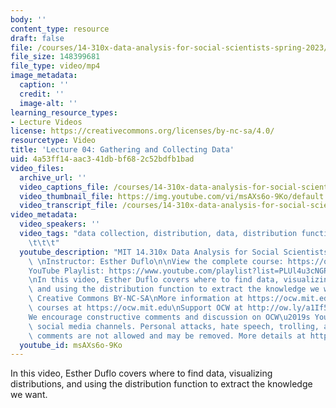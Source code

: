 ```yaml
---
body: ''
content_type: resource
draft: false
file: /courses/14-310x-data-analysis-for-social-scientists-spring-2023/14310x-lecture-4_360p_16_9.mp4
file_size: 148399681
file_type: video/mp4
image_metadata:
  caption: ''
  credit: ''
  image-alt: ''
learning_resource_types:
- Lecture Videos
license: https://creativecommons.org/licenses/by-nc-sa/4.0/
resourcetype: Video
title: 'Lecture 04: Gathering and Collecting Data'
uid: 4a53ff14-aac3-41db-bf68-2c52bdfb1bad
video_files:
  archive_url: ''
  video_captions_file: /courses/14-310x-data-analysis-for-social-scientists-spring-2023/1bUOl4GxMYRDMIJM2iKIPW5nZOIr2hSPR_transcript.webvtt
  video_thumbnail_file: https://img.youtube.com/vi/msAXs6o-9Ko/default.jpg
  video_transcript_file: /courses/14-310x-data-analysis-for-social-scientists-spring-2023/1bUOl4GxMYRDMIJM2iKIPW5nZOIr2hSPR_transcript.pdf
video_metadata:
  video_speakers: ''
  video_tags: "data collection, distribution, data, distribution function, kernal\t\
    \t\t\t"
  youtube_description: "MIT 14.310x Data Analysis for Social Scientists, Spring 2023\
    \ \nInstructor: Esther Duflo\n\nView the complete course: https://ocw.mit.edu/courses/14-310x-data-analysis-for-social-scientists-spring-2023\n\
    YouTube Playlist: https://www.youtube.com/playlist?list=PLUl4u3cNGP61ATaGTFcSp7bhogloD2wHP\n\
    \nIn this video, Esther Duflo covers where to find data, visualizing distributions,\
    \ and using the distribution function to extract the knowledge we want. \n\nLicense:\
    \ Creative Commons BY-NC-SA\nMore information at https://ocw.mit.edu/terms\nMore\
    \ courses at https://ocw.mit.edu\nSupport OCW at http://ow.ly/a1If50zVRlQ\n\n\
    We encourage constructive comments and discussion on OCW\u2019s YouTube and other\
    \ social media channels. Personal attacks, hate speech, trolling, and inappropriate\
    \ comments are not allowed and may be removed. More details at https://ocw.mit.edu/comments.\n"
  youtube_id: msAXs6o-9Ko
---
```

In this video, Esther Duflo covers where to find data, visualizing distributions, and using the distribution function to extract the knowledge we want.